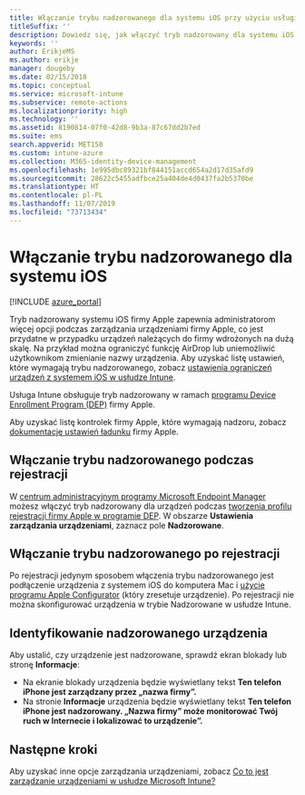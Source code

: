 ```yaml
---
title: Włączanie trybu nadzorowanego dla systemu iOS przy użyciu usługi Microsoft Intune
titleSuffix: ''
description: Dowiedz się, jak włączyć tryb nadzorowany dla systemu iOS przy użyciu usługi Intune.
keywords: ''
author: ErikjeMS
ms.author: erikje
manager: dougeby
ms.date: 02/15/2018
ms.topic: conceptual
ms.service: microsoft-intune
ms.subservice: remote-actions
ms.localizationpriority: high
ms.technology: ''
ms.assetid: 8190814-07f0-42d8-9b3a-87c67dd2b7ed
ms.suite: ems
search.appverid: MET150
ms.custom: intune-azure
ms.collection: M365-identity-device-management
ms.openlocfilehash: 1e995dbc89321bf844151accd654a2d17d35afd9
ms.sourcegitcommit: 28622c5455adfbce25a404de4d0437fa2b5370be
ms.translationtype: HT
ms.contentlocale: pl-PL
ms.lasthandoff: 11/07/2019
ms.locfileid: "73713434"
---
```

# <a name="turn-on-ios-supervised-mode"></a>Włączanie trybu nadzorowanego dla systemu iOS


[!INCLUDE [azure_portal](../includes/azure_portal.md)]

Tryb nadzorowany systemu iOS firmy Apple zapewnia administratorom więcej opcji podczas zarządzania urządzeniami firmy Apple, co jest przydatne w przypadku urządzeń należących do firmy wdrożonych na dużą skalę. Na przykład można ograniczyć funkcję AirDrop lub uniemożliwić użytkownikom zmienianie nazwy urządzenia. Aby uzyskać listę ustawień, które wymagają trybu nadzorowanego, zobacz [ustawienia ograniczeń urządzeń z systemem iOS w usłudze Intune](../configuration/device-restrictions-ios.md).

Usługa Intune obsługuje tryb nadzorowany w ramach [programu Device Enrollment Program (DEP)](../enrollment/device-enrollment-program-enroll-ios.md) firmy Apple.

Aby uzyskać listę kontrolek firmy Apple, które wymagają nadzoru, zobacz [dokumentację ustawień ładunku](http://help.apple.com/configurator/mac/2.4/#/cad5370d089) firmy Apple.

## <a name="turn-on-supervised-mode-during-enrollment"></a>Włączanie trybu nadzorowanego podczas rejestracji

W [centrum administracyjnym programy Microsoft Endpoint Manager](https://go.microsoft.com/fwlink/?linkid=2109431) możesz włączyć tryb nadzorowany dla urządzeń podczas [tworzenia profilu rejestracji firmy Apple w programie DEP](../enrollment/device-enrollment-program-enroll-ios.md#create-an-apple-enrollment-profile). W obszarze **Ustawienia zarządzania urządzeniami**, zaznacz pole **Nadzorowane**.

## <a name="turn-on-supervised-mode-after-enrollment"></a>Włączanie trybu nadzorowanego po rejestracji

Po rejestracji jedynym sposobem włączenia trybu nadzorowanego jest podłączenie urządzenia z systemem iOS do komputera Mac i [użycie programu Apple Configurator](../enrollment/apple-configurator-enroll-ios.md) (który zresetuje urządzenie). Po rejestracji nie można skonfigurować urządzenia w trybie Nadzorowane w usłudze Intune.

## <a name="identify-a-supervised-device"></a>Identyfikowanie nadzorowanego urządzenia

Aby ustalić, czy urządzenie jest nadzorowane, sprawdź ekran blokady lub stronę **Informacje**:
- Na ekranie blokady urządzenia będzie wyświetlany tekst **Ten telefon iPhone jest zarządzany przez „nazwa firmy”.**
- Na stronie **Informacje** urządzenia będzie wyświetlany tekst **Ten telefon iPhone jest nadzorowany. „Nazwa firmy” może monitorować Twój ruch w Internecie i lokalizować to urządzenie”.**

## <a name="next-steps"></a>Następne kroki

Aby uzyskać inne opcje zarządzania urządzeniami, zobacz [Co to jest zarządzanie urządzeniami w usłudze Microsoft Intune?](device-management.md)

